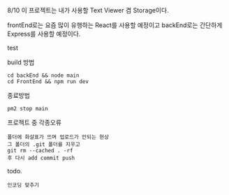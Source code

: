 8/10
이 프로젝트는 내가 사용할 Text Viewer 겸 Storage이다.

frontEnd로는 요즘 많이 유행하는 React를 사용할 예정이고
backEnd로는 간단하게 Express를 사용할 예정이다.

test

build 방법
```
cd backEnd && node main
cd FrontEnd && npm run dev
```

종료방법
```
pm2 stop main
```

프로젝트 중 각종오류
```
폴더에 화살표가 뜨며 업로드가 안되는 현상
그 폴더의 .git 폴더를 지우고
git rm --cached . -rf 
후 다시 add commit push 
```

todo.
```
인코딩 맞추기
```